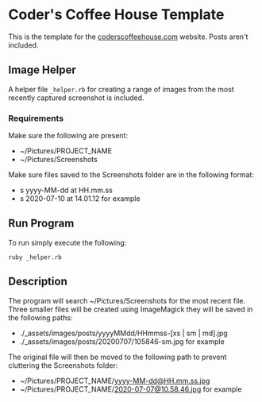 Coder's Coffee House Template
=============================

This is the template for the [coderscoffeehouse.com](https://coderscoffeehouse.com) website. Posts aren't included.


Image Helper
-------------

A helper file ```_helper.rb``` for creating a range of images from the most recently captured screenshot is included.

### Requirements

Make sure the following are present:
* ~/Pictures/PROJECT_NAME
* ~/Pictures/Screenshots

Make sure files saved to the Screenshots folder are in the following format:
* s yyyy-MM-dd at HH.mm.ss
* s 2020-07-10 at 14.01.12 for example

Run Program
-----------

To run simply execute the following:

```
ruby _helper.rb
```

Description
-----------

The program will search ~/Pictures/Screenshots for the most recent file. 
Three smaller files will be created using ImageMagick they will be saved in the following paths:
* ./_assets/images/posts/yyyyMMdd/HHmmss-[xs | sm | md].jpg
* ./_assets/images/posts/20200707/105846-sm.jpg for example

The original file will then be moved to the following path to prevent cluttering the Screenshots folder:
* ~/Pictures/PROJECT_NAME/yyyy-MM-dd@HH.mm.ss.jpg
* ~/Pictures/PROJECT_NAME/2020-07-07@10.58.46.jpg for example

